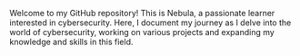 Welcome to my GitHub repository! This is Nebula, a passionate learner interested in cybersecurity. Here, I document my journey as I delve into the world of cybersecurity, working on various projects and expanding my knowledge and skills in this field.
